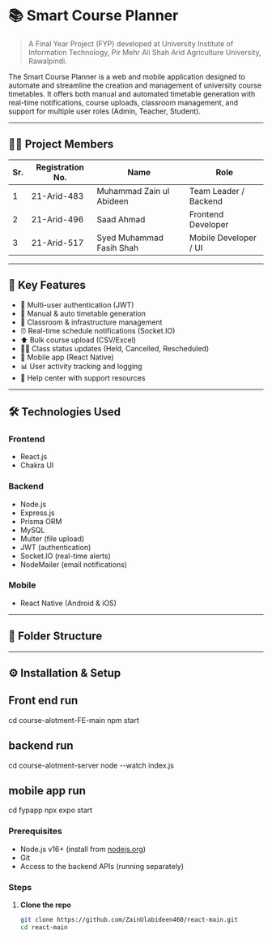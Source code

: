 # 📚 Smart Course Planner

> A Final Year Project (FYP) developed at University Institute of Information Technology, Pir Mehr Ali Shah Arid Agriculture University, Rawalpindi.

The Smart Course Planner is a web and mobile application designed to automate and streamline the creation and management of university course timetables. It offers both manual and automated timetable generation with real-time notifications, course uploads, classroom management, and support for multiple user roles (Admin, Teacher, Student).

---

## 👨‍💻 Project Members

| Sr. | Registration No. | Name                        | Role              |
|-----|------------------|-----------------------------|-------------------|
| 1   | 21-Arid-483      | Muhammad Zain ul Abideen   | Team Leader / Backend |
| 2   | 21-Arid-496      | Saad Ahmad                 | Frontend Developer |
| 3   | 21-Arid-517      | Syed Muhammad Fasih Shah  | Mobile Developer / UI |

---

## 🧩 Key Features

- 🔐 Multi-user authentication (JWT)
- 📅 Manual & auto timetable generation
- 🏫 Classroom & infrastructure management
- ⏰ Real-time schedule notifications (Socket.IO)
- ⬆️ Bulk course upload (CSV/Excel)
- 👨‍🏫 Class status updates (Held, Cancelled, Rescheduled)
- 📱 Mobile app (React Native)
- 📊 User activity tracking and logging
- 🛟 Help center with support resources

---

## 🛠️ Technologies Used

### Frontend
- React.js
- Chakra UI

### Backend
- Node.js
- Express.js
- Prisma ORM
- MySQL
- Multer (file upload)
- JWT (authentication)
- Socket.IO (real-time alerts)
- NodeMailer (email notifications)

### Mobile
- React Native (Android & iOS)

---

## 📂 Folder Structure


---

## ⚙️ Installation & Setup
 ## Front end run
 cd course-alotment-FE-main
 npm start
 ## backend run
 cd course-alotment-server
 node --watch index.js
 ## mobile app run
 cd fypapp
 npx expo start
### Prerequisites

- Node.js v16+ (install from [nodejs.org](https://nodejs.org/))
- Git
- Access to the backend APIs (running separately)

### Steps

1. **Clone the repo**

   ```bash
   git clone https://github.com/ZainUlabideen460/react-main.git
   cd react-main
